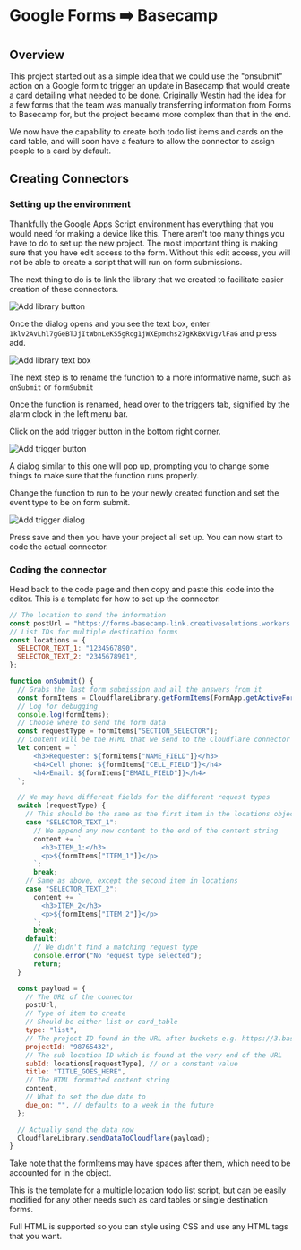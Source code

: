 # Google Forms ➡️ Basecamp

## Overview

This project started out as a simple idea that we could use the "onsubmit" action on a Google form to trigger an update in Basecamp that would create a card detailing what needed to be done. Originally Westin had the idea for a few forms that the team was manually transferring information from Forms to Basecamp for, but the project became more complex than that in the end.

We now have the capability to create both todo list items and cards on the card table, and will soon have a feature to allow the connector to assign people to a card by default.

## Creating Connectors

### Setting up the environment

Thankfully the Google Apps Script environment has everything that you would need for making a device like this.
There aren't too many things you have to do to set up the new project. The most important thing is making sure that you have edit access to the form.
Without this edit access, you will not be able to create a script that will run on form submissions.

The next thing to do is to link the library that we created to facilitate easier creation of these connectors.

![Add library button](./images/add_cloudflare_library.png)

Once the dialog opens and you see the text box, enter `1klv2AvLhl7gGeBTJjItWbnLeKS5gRcg1jWXEpmchs27gKkBxV1gvlFaG` and press add.

![Add library text box](./images/add_library_text_box.png)

The next step is to rename the function to a more informative name, such as `onSubmit` or `formSubmit`

Once the function is renamed, head over to the triggers tab, signified by the alarm clock in the left menu bar.

Click on the add trigger button in the bottom right corner.

![Add trigger button](./images/add_trigger_button.png)

A dialog similar to this one will pop up, prompting you to change some things to make sure that the function runs properly.

Change the function to run to be your newly created function and set the event type to be on form submit.

![Add trigger dialog](./images/trigger_details_dialog.png)

Press save and then you have your project all set up. You can now start to code the actual connector.

### Coding the connector

Head back to the code page and then copy and paste this code into the editor. This is a template for how to set up the connector.

```js
// The location to send the information
const postUrl = "https://forms-basecamp-link.creativesolutions.workers.dev/";
// List IDs for multiple destination forms
const locations = {
  SELECTOR_TEXT_1: "1234567890",
  SELECTOR_TEXT_2: "2345678901",
};

function onSubmit() {
  // Grabs the last form submission and all the answers from it
  const formItems = CloudflareLibrary.getFormItems(FormApp.getActiveForm());
  // Log for debugging
  console.log(formItems);
  // Choose where to send the form data
  const requestType = formItems["SECTION_SELECTOR"];
  // Content will be the HTML that we send to the Cloudflare connector
  let content = `
      <h3>Requester: ${formItems["NAME_FIELD"]}</h3>
      <h4>Cell phone: ${formItems["CELL_FIELD"]}</h4>
      <h4>Email: ${formItems["EMAIL_FIELD"]}</h4>
  `;

  // We may have different fields for the different request types
  switch (requestType) {
    // This should be the same as the first item in the locations object up above
    case "SELECTOR_TEXT_1":
      // We append any new content to the end of the content string
      content += `
        <h3>ITEM_1:</h3>
        <p>${formItems["ITEM_1"]}</p>
      `;
      break;
    // Same as above, except the second item in locations
    case "SELECTOR_TEXT_2":
      content += `
        <h3>ITEM_2</h3>
        <p>${formItems["ITEM_2"]}</p>
      `;
      break;
    default:
      // We didn't find a matching request type
      console.error("No request type selected");
      return;
  }

  const payload = {
    // The URL of the connector
    postUrl,
    // Type of item to create
    // Should be either list or card_table
    type: "list",
    // The project ID found in the URL after buckets e.g. https://3.basecamp.com/WORKSPACE_NUMBERS/buckets/PROJECT_ID
    projectId: "98765432",
    // The sub location ID which is found at the very end of the URL
    subId: locations[requestType], // or a constant value
    title: "TITLE_GOES_HERE",
    // The HTML formatted content string
    content,
    // What to set the due date to
    due_on: "", // defaults to a week in the future
  };

  // Actually send the data now
  CloudflareLibrary.sendDataToCloudflare(payload);
}
```

Take note that the formItems may have spaces after them, which need to be accounted for in the object.

This is the template for a multiple location todo list script, but can be easily modified for any other needs such as card tables or single destination forms.

Full HTML is supported so you can style using CSS and use any HTML tags that you want.
